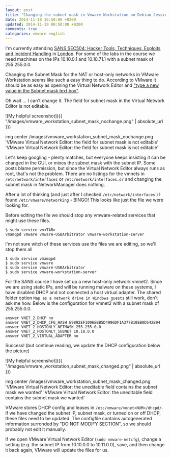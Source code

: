 ```yaml
---
layout: post
title: "Changing the subnet mask in Vmware Workstation on Debian Jessie"
date: 2014-11-18 16:50:00 +0200
updated: 2014-11-19 00:50:00 +0200
comments: true
categories: vmware english
---
```


I'm currently attending  [SANS SEC504: Hacker Tools, Techniques, Exploits and Incident Handling](http://www.sans.org/course/hacker-techniques-exploits-incident-handling) in [London](http://www.sans.org/event/london-2014). For some of the labs in the course we need machines on the IPs 10.10.0.1 and 10.10.71.1 with a subnet mask of 255.255.0.0.</p>

Changing the Subnet Mask for the NAT or host-only networks in VMware Workstation seems like such a easy thing to do. According to VMware it should be as easy as opening the Virtual Network Editor and ["type a new value in the Subnet mask text box"](http://www.webcitation.org/6UA6PodTF).

Oh wait … I can't change it. The field for subnet mask in the Virtual Network Editor is not editable.

<!-- more -->

![My helpful screenshot]({{ "/images/vmware_workstation_subnet_mask_nochange.png" | absolute_url }})

img center /images/vmware_workstation_subnet_mask_nochange.png 'VMware Virtual Network Editor: the field for subnet mask is not editable' 'VMware Virtual Network Editor: the field for subnet mask is not editable'

Let's keep googling - plenty matches, but everyone keeps insisting it can be changed in the GUI, or mixes the subnet mask with the subnet IP. Some posts blame permission, but since the Virtual Network Editor always runs as root, that's not the problem. There are no listings for the vmnets in ```/etc/network/interfaces``` or ```/etc/network/interfaces.d/``` and changing the subnet mask in NetworkManager does nothing.

After a lot of thinking (and just after I checked ```/etc/network/interfaces``` ) I found ```/etc/vmware/networking``` - BINGO! This looks like just the file we were looking for.

Before editing the file we should stop any vmware-related services that might use these files.

```
$ sudo service vm<TAB>
vmamqpd vmware vmware-USBArbitrator vmware-workstation-server
```

I'm not sure witch of these services use the files we are editing, so we'll stop them all

```
$ sudo service vmamqpd
$ sudo service vmware
$ sudo service vmware-USBArbitrator
$ sudo service vmware-workstation-server
```

For the SANS course I have set up a new host-only network vmnet2. Since we are using static IPs, and will be running malware on these systems, I have disabled DHCP and not connected a host virtual adapter. The shared folder option ```Map as a network drive in Windows guests``` still work, don't ask me how. Below is the configuration for vmnet2 with a subnet mask of 255.255.0.0.

```
answer VNET_2_DHCP no
answer VNET_2_DHCP_CFG_HASH E9892EF1006EBB5D4996DF1A377B10EB0D542B94
answer VNET_2_HOSTONLY_NETMASK 255.255.0.0
answer VNET_2_HOSTONLY_SUBNET 10.10.0.0
answer VNET_2_VIRTUAL_ADAPTER no
```

Success! (but continue reading, we update the DHCP configuration below the picture)

![My helpful screenshot]({{ "/images/vmware_workstation_subnet_mask_changed.png" | absolute_url }})

 img center /images/vmware_workstation_subnet_mask_changed.png 'VMware Virtual Network Editor: the uneditable field contains the subnet mask we wanted' 'VMware Virtual Network Editor: the uneditable field contains the subnet mask we wanted'

VMware stores DHCP config and leases in ```/etc/vmware/vmnet<NUM>/dhcpd/```. If we have changed the subnet IP, subnet mask, or turned on or off DHCP, these files need to be updated. The configfile contains autogenerated information surronded by "DO NOT MODIFY SECTION", so we should probably not edit it manually.

If we open VMware Virtual Network Editor (```sudo vmware-netcfg```), change a setting (e.g. the subnet IP from 10.10.0.0 to 10.11.0.0), save, and then change it back again, VMware will update the files for us.
